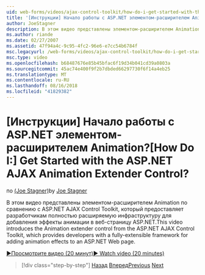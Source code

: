 ```yaml
---
uid: web-forms/videos/ajax-control-toolkit/how-do-i-get-started-with-the-aspnet-ajax-animation-extender-control
title: '[Инструкции] Начало работы с ASP.NET элементом-расширителем Animation? | Документы Майкрософт'
author: JoeStagner
description: В этом видео представлены элементом-расширителем Animation по сравнению с ASP.NET AJAX Control Toolkit, который предоставляет разработчикам полностью расширяемую платформу для...
ms.author: riande
ms.date: 02/27/2007
ms.assetid: 47f94a4c-9c95-4fc2-96e6-e7cc54b6784f
msc.legacyurl: /web-forms/videos/ajax-control-toolkit/how-do-i-get-started-with-the-aspnet-ajax-animation-extender-control
msc.type: video
ms.openlocfilehash: b68487676e85b45bfac6f19d34b041cd39a0803a
ms.sourcegitcommit: 45ac74e400f9f2b7dbded66297730f6f14a4eb25
ms.translationtype: MT
ms.contentlocale: ru-RU
ms.lasthandoff: 08/16/2018
ms.locfileid: "41829382"
---
```

<a name="how-do-i-get-started-with-the-aspnet-ajax-animation-extender-control"></a><span data-ttu-id="ba550-104">[Инструкции] Начало работы с ASP.NET элементом-расширителем Animation?</span><span class="sxs-lookup"><span data-stu-id="ba550-104">[How Do I:] Get Started with the ASP.NET AJAX Animation Extender Control?</span></span>
====================
<span data-ttu-id="ba550-105">по [(Joe Stagner)](https://github.com/JoeStagner)</span><span class="sxs-lookup"><span data-stu-id="ba550-105">by [Joe Stagner](https://github.com/JoeStagner)</span></span>

<span data-ttu-id="ba550-106">В этом видео представлены элементом-расширителем Animation по сравнению с ASP.NET AJAX Control Toolkit, который предоставляет разработчикам полностью расширяемую инфраструктуру для добавления эффекты анимации в веб-страницу ASP.NET.</span><span class="sxs-lookup"><span data-stu-id="ba550-106">This video introduces the Animation extender control from the ASP.NET AJAX Control Toolkit, which provides developers with a fully-extensible framework for adding animation effects to an ASP.NET Web page.</span></span>

[<span data-ttu-id="ba550-107">&#9654;Просмотрите видео (20 минут)</span><span class="sxs-lookup"><span data-stu-id="ba550-107">&#9654; Watch video (20 minutes)</span></span>](https://channel9.msdn.com/Blogs/ASP-NET-Site-Videos/how-do-i-get-started-with-the-aspnet-ajax-animation-extender-control)

> [!div class="step-by-step"]
> <span data-ttu-id="ba550-108">[Назад](how-do-i-use-the-aspnet-ajax-passwordstrength-extender.md)
> [Вперед](how-do-i-use-the-aspnet-ajax-confirmbutton-extender.md)</span><span class="sxs-lookup"><span data-stu-id="ba550-108">[Previous](how-do-i-use-the-aspnet-ajax-passwordstrength-extender.md)
[Next](how-do-i-use-the-aspnet-ajax-confirmbutton-extender.md)</span></span>

